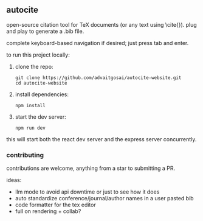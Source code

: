 ## autocite

open-source citation tool for TeX documents (or any text using \cite{}). plug and play to generate a .bib file.

complete keyboard-based navigation if desired; just press tab and enter. 

to run this project locally:

1. clone the repo:
   ```
   git clone https://github.com/advaitgosai/autocite-website.git
   cd autocite-website
   ```

2. install dependencies:
   ```
   npm install
   ```

3. start the dev server:
   ```
   npm run dev
   ```

this will start both the react dev server and the express server concurrently.


### contributing

contributions are welcome, anything from a star to submitting a PR.

ideas:
- llm mode to avoid api downtime or just to see how it does 
- auto standardize conference/journal/author names in a user pasted bib
- code formatter for the tex editor 
- full on rendering + collab?


